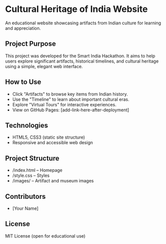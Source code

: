 # Cultural Heritage of India Website

An educational website showcasing artifacts from Indian culture for learning and appreciation.

## Project Purpose

This project was developed for the Smart India Hackathon. It aims to help users explore significant artifacts, historical timelines, and cultural heritage using a simple, elegant web interface.

## How to Use

- Click "Artifacts" to browse key items from Indian history.
- Use the "Timeline" to learn about important cultural eras.
- Explore "Virtual Tours" for interactive experiences.
- View on GitHub Pages: [add-link-here-after-deployment]

## Technologies

- HTML5, CSS3 (static site structure)
- Responsive and accessible web design

## Project Structure

- /index.html – Homepage
- /style.css – Styles
- /images/ – Artifact and museum images

## Contributors

- [Your Name]

## License

MIT License (open for educational use)
